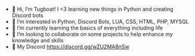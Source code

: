 - 👋 Hi, I’m Tugboat! I <3 learning new things in Python and creating Discord bots
- 👀 I’m interested in Python, Discord Bots, LUA, CSS, HTML, PHP, MYSQL
- 🌱 I’m currently learning the basics of everything including life
- 💞️ I’m looking to collaborate on some projects to help enhance my knowledge and skills
- 💬 My Discord https://discord.gg/wZU2MA8nSw



